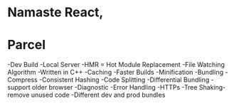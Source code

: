 # Namaste React,

# Parcel
-Dev Build
-Local Server
-HMR = Hot Module Replacement
-File Watching Algorithm -Written in C++
-Caching -Faster Builds
-Minification
-Bundling
-Compress
-Consistent Hashing
-Code Splitting
-Differential Bundling -support older browser
-Diagnostic
-Error Handling
-HTTPs
-Tree Shaking-remove unused code 
-Different dev and prod bundles
